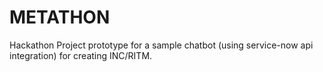 # METATHON
Hackathon Project prototype for a sample chatbot (using service-now api integration) for creating INC/RITM.
